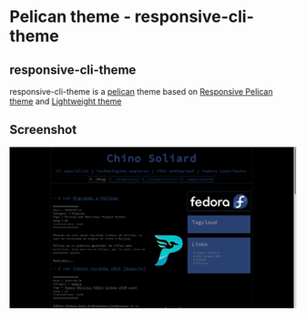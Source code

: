 Pelican theme - responsive-cli-theme
================================

responsive-cli-theme
----------

responsive-cli-theme is a [pelican](https://www.getpelican.com) theme based on [Responsive Pelican theme](https://github.com/ir193/Responsive-Pelican/) and [Lightweight theme](https://github.com/getpelican/pelican-themes/tree/master/lightweight)



Screenshot
----------

  ![Screenshot](screenshot.png)
